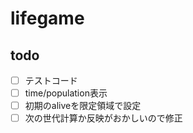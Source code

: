 # lifegame

## todo

- [ ] テストコード
- [ ] time/population表示
- [ ] 初期のaliveを限定領域で設定
- [ ] 次の世代計算か反映がおかしいので修正
